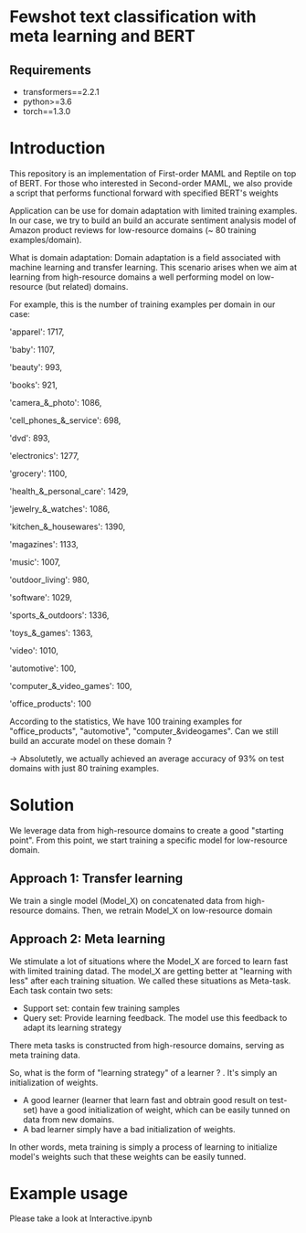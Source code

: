 # Fewshot text classification with meta learning and BERT
## Requirements
  - transformers==2.2.1
  - python>=3.6
  - torch==1.3.0

# Introduction
This repository is an implementation of First-order MAML and Reptile on top of BERT. For those who interested in Second-order MAML, we also provide a script that performs functional forward with specified BERT's weights

Application can be use for domain adaptation with limited training examples. In our case, we try to build an build an accurate sentiment analysis model of Amazon product reviews for low-resource domains (~ 80 training examples/domain).

What is domain adaptation:
Domain adaptation is a field associated with machine learning and transfer learning. This scenario arises when we aim at learning from high-resource domains a well performing model on low-resource (but related) domains.

For example, this is the number of training examples per domain in our case:

'apparel': 1717,

'baby': 1107,

'beauty': 993,

'books': 921,

'camera_&_photo': 1086,

'cell_phones_&_service': 698,

'dvd': 893,

'electronics': 1277,

'grocery': 1100,

'health_&_personal_care': 1429,

'jewelry_&_watches': 1086,

'kitchen_&_housewares': 1390,

'magazines': 1133,

'music': 1007,

'outdoor_living': 980,

'software': 1029,

'sports_&_outdoors': 1336,

'toys_&_games': 1363,

'video': 1010,

'automotive': 100,

'computer_&_video_games': 100,

'office_products': 100
         
According to the statistics, We have 100 training examples for "office_products", "automotive", "computer_&videogames". Can we still build an accurate model on these domain ? 

-> Absolutetly, we actually achieved an average accuracy of 93% on test domains with just 80 training examples.

# Solution 
We leverage data from high-resource domains to create a good "starting point". From this point, we start training a specific model for low-resource domain.

## Approach 1: Transfer learning
We train a single model (Model_X) on concatenated data from high-resource domains. Then, we retrain Model_X on low-resource domain

## Approach 2: Meta learning
We stimulate a lot of situations where the Model_X are forced to learn fast with limited training datad. The model_X are getting better at "learning with less" after each training situation. We called these situations as Meta-task. Each task contain two sets:
 - Support set: contain few training samples
 - Query set: Provide learning feedback. The model use this feedback to adapt its learning strategy
 
There meta tasks is constructed from high-resource domains, serving as meta training data.

So, what is the form of "learning strategy" of a learner ? . It's simply an initialization of weights.
 - A good learner (learner that learn fast and obtrain good result on test-set) have a good initialization of weight, which can be easily tunned on data from new domains.
 - A bad learner simply have a bad initialization of weights.

In other words, meta training is simply a process of learning to initialize model's weights such that these weights can be easily tunned. 

# Example usage
Please take a look at Interactive.ipynb
